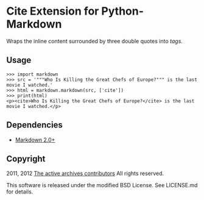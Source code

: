 Cite Extension for Python-Markdown
==================================

Wraps the inline content surrounded by three double quotes into <cite> tags.

Usage
-----

    >>> import markdown
    >>> src = '"""Who Is Killing the Great Chefs of Europe?""" is the last movie I watched.'
    >>> html = markdown.markdown(src, ['cite'])
    >>> print(html)
    <p><cite>Who Is Killing the Great Chefs of Europe?</cite> is the last movie I watched.</p>

Dependencies
------------

* [Markdown 2.0+](http://www.freewisdom.org/projects/python-markdown/)


Copyright
---------

2011, 2012 [The active archives contributors](http://activearchives.org/)
All rights reserved.

This software is released under the modified BSD License. 
See LICENSE.md for details.
